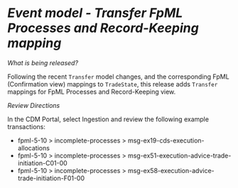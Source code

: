 # *Event model - Transfer FpML Processes and Record-Keeping mapping*

_What is being released?_

Following the recent `Transfer` model changes, and the corresponding FpML (Confirmation view) mappings to `TradeState`, this release adds `Transfer` mappings for FpML Processes and Record-Keeping view.

_Review Directions_

In the CDM Portal, select Ingestion and review the following example transactions:

- fpml-5-10 > incomplete-processes > msg-ex19-cds-execution-allocations
- fpml-5-10 > incomplete-processes > msg-ex51-execution-advice-trade-initiation-C01-00
- fpml-5-10 > incomplete-processes > msg-ex58-execution-advice-trade-initiation-F01-00
